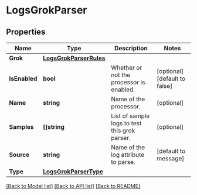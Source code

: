 # LogsGrokParser

## Properties

Name | Type | Description | Notes
------------ | ------------- | ------------- | -------------
**Grok** | [**LogsGrokParserRules**](LogsGrokParserRules.md) |  | 
**IsEnabled** | **bool** | Whether or not the processor is enabled. | [optional] [default to false]
**Name** | **string** | Name of the processor. | [optional] 
**Samples** | **[]string** | List of sample logs to test this grok parser. | [optional] 
**Source** | **string** | Name of the log attribute to parse. | [default to message]
**Type** | [**LogsGrokParserType**](LogsGrokParserType.md) |  | 

[[Back to Model list]](../README.md#documentation-for-models) [[Back to API list]](../README.md#documentation-for-api-endpoints) [[Back to README]](../README.md)


